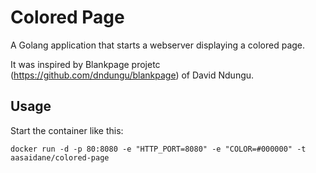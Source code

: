 # Colored Page
A Golang application that starts a webserver displaying a colored page.

It was inspired by Blankpage projetc (https://github.com/dndungu/blankpage) of David Ndungu.

## Usage

Start the container like this:

```
docker run -d -p 80:8080 -e "HTTP_PORT=8080" -e "COLOR=#000000" -t aasaidane/colored-page
```

